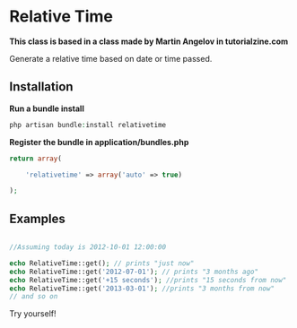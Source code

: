 # Relative Time

**This class is based in a class made by Martin Angelov in tutorialzine.com**

Generate a relative time based on date or time passed.

## Installation

**Run a bundle install**
```php
php artisan bundle:install relativetime
```

**Register the bundle in application/bundles.php**
```php
return array(

	'relativetime' => array('auto' => true)

);
```

## Examples

```php

//Assuming today is 2012-10-01 12:00:00

echo RelativeTime::get(); // prints "just now"
echo RelativeTime::get('2012-07-01'); // prints "3 months ago"
echo RelativeTime::get('+15 seconds'); //prints "15 seconds from now"
echo RelativeTime::get('2013-03-01'); //prints "3 months from now"
// and so on
```

Try yourself!